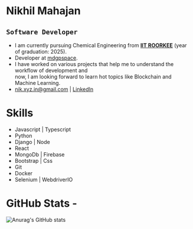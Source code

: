 # Nikhil Mahajan 
## `Software Developer`

* I am currently pursuing Chemical Engineering from [**IIT ROORKEE**](https://www.iitr.ac.in/) (year of graduation: 2025).  
* Developer at [mdgpspace](https://githib.com/mdgspace).
* I have worked on various projects that help me to understand the workflow of development and  
now, I am looking forward to learn hot topics like Blockchain and Machine Learning.   
* <a href="mailto:nik.xyz.in@gmail.com">nik.xyz.in@gmail.com</a> | [LinkedIn](https://www.linkedin.com/in/nikhil-mahajan1)

# Skills

* Javascript | Typescript
* Python
* Django | Node 
* React 
* MongoDb | Firebase
* Bootstrap | Css 
* Git
* Docker
* Selenium | WebdriverIO

# GitHub Stats -

![Anurag's GitHub stats](https://github-readme-stats.vercel.app/api?username=nik-55&show_icons=true&theme=transparent)   
